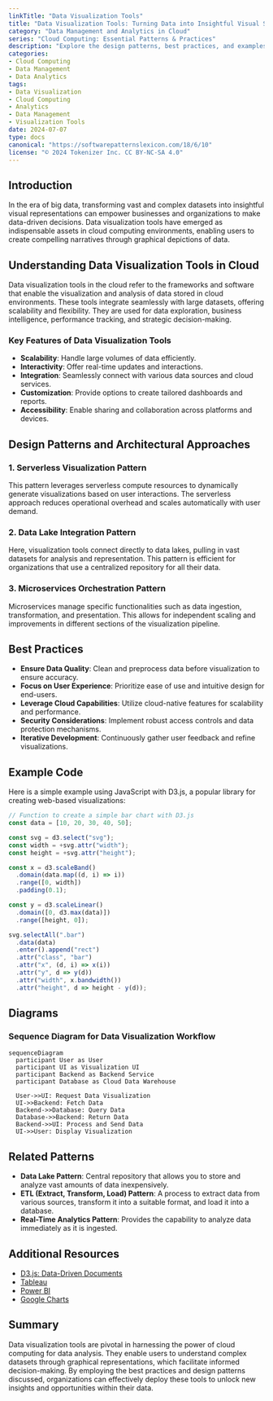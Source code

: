 ```yaml
---
linkTitle: "Data Visualization Tools"
title: "Data Visualization Tools: Turning Data into Insightful Visual Stories"
category: "Data Management and Analytics in Cloud"
series: "Cloud Computing: Essential Patterns & Practices"
description: "Explore the design patterns, best practices, and examples of Data Visualization Tools, essential for transforming extensive data sets into interactive and insightful visual stories to drive business decisions and strategies."
categories:
- Cloud Computing
- Data Management
- Data Analytics
tags:
- Data Visualization
- Cloud Computing
- Analytics
- Data Management
- Visualization Tools
date: 2024-07-07
type: docs
canonical: "https://softwarepatternslexicon.com/18/6/10"
license: "© 2024 Tokenizer Inc. CC BY-NC-SA 4.0"
---
```


## Introduction

In the era of big data, transforming vast and complex datasets into insightful visual representations can empower businesses and organizations to make data-driven decisions. Data visualization tools have emerged as indispensable assets in cloud computing environments, enabling users to create compelling narratives through graphical depictions of data.

## Understanding Data Visualization Tools in Cloud

Data visualization tools in the cloud refer to the frameworks and software that enable the visualization and analysis of data stored in cloud environments. These tools integrate seamlessly with large datasets, offering scalability and flexibility. They are used for data exploration, business intelligence, performance tracking, and strategic decision-making.

### Key Features of Data Visualization Tools

- **Scalability**: Handle large volumes of data efficiently.
- **Interactivity**: Offer real-time updates and interactions.
- **Integration**: Seamlessly connect with various data sources and cloud services.
- **Customization**: Provide options to create tailored dashboards and reports.
- **Accessibility**: Enable sharing and collaboration across platforms and devices.

## Design Patterns and Architectural Approaches

### 1. **Serverless Visualization Pattern**

This pattern leverages serverless compute resources to dynamically generate visualizations based on user interactions. The serverless approach reduces operational overhead and scales automatically with user demand.

### 2. **Data Lake Integration Pattern**

Here, visualization tools connect directly to data lakes, pulling in vast datasets for analysis and representation. This pattern is efficient for organizations that use a centralized repository for all their data.

### 3. **Microservices Orchestration Pattern**

Microservices manage specific functionalities such as data ingestion, transformation, and presentation. This allows for independent scaling and improvements in different sections of the visualization pipeline.

## Best Practices

- **Ensure Data Quality**: Clean and preprocess data before visualization to ensure accuracy.
- **Focus on User Experience**: Prioritize ease of use and intuitive design for end-users.
- **Leverage Cloud Capabilities**: Utilize cloud-native features for scalability and performance.
- **Security Considerations**: Implement robust access controls and data protection mechanisms.
- **Iterative Development**: Continuously gather user feedback and refine visualizations.

## Example Code

Here is a simple example using JavaScript with D3.js, a popular library for creating web-based visualizations:

```javascript
// Function to create a simple bar chart with D3.js
const data = [10, 20, 30, 40, 50];

const svg = d3.select("svg");
const width = +svg.attr("width");
const height = +svg.attr("height");

const x = d3.scaleBand()
  .domain(data.map((d, i) => i))
  .range([0, width])
  .padding(0.1);

const y = d3.scaleLinear()
  .domain([0, d3.max(data)])
  .range([height, 0]);

svg.selectAll(".bar")
  .data(data)
  .enter().append("rect")
  .attr("class", "bar")
  .attr("x", (d, i) => x(i))
  .attr("y", d => y(d))
  .attr("width", x.bandwidth())
  .attr("height", d => height - y(d));
```

## Diagrams

### Sequence Diagram for Data Visualization Workflow

```mermaid
sequenceDiagram
  participant User as User
  participant UI as Visualization UI
  participant Backend as Backend Service
  participant Database as Cloud Data Warehouse
  
  User->>UI: Request Data Visualization
  UI->>Backend: Fetch Data
  Backend->>Database: Query Data
  Database->>Backend: Return Data
  Backend->>UI: Process and Send Data
  UI->>User: Display Visualization
```

## Related Patterns

- **Data Lake Pattern**: Central repository that allows you to store and analyze vast amounts of data inexpensively.
- **ETL (Extract, Transform, Load) Pattern**: A process to extract data from various sources, transform it into a suitable format, and load it into a database.
- **Real-Time Analytics Pattern**: Provides the capability to analyze data immediately as it is ingested.

## Additional Resources

- [D3.js: Data-Driven Documents](https://d3js.org/)
- [Tableau](https://www.tableau.com/)
- [Power BI](https://powerbi.microsoft.com/)
- [Google Charts](https://developers.google.com/chart)

## Summary

Data visualization tools are pivotal in harnessing the power of cloud computing for data analysis. They enable users to understand complex datasets through graphical representations, which facilitate informed decision-making. By employing the best practices and design patterns discussed, organizations can effectively deploy these tools to unlock new insights and opportunities within their data.
